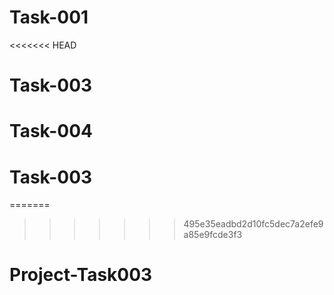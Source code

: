 # Task-001
<<<<<<< HEAD
# Task-003
# Task-004
# Task-003
=======
>>>>>>> 495e35eadbd2d10fc5dec7a2efe9a85e9fcde3f3
# Project-Task003
